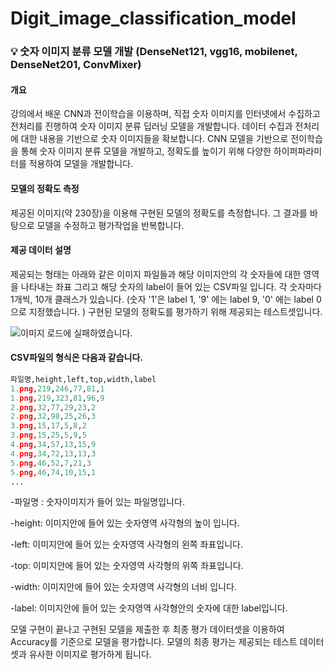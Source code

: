 # Digit_image_classification_model

### 💡 숫자 이미지 분류 모델 개발 (DenseNet121, vgg16, mobilenet, DenseNet201, ConvMixer)

#### 개요
강의에서 배운 CNN과 전이학습을 이용하며, 직접 숫자 이미지를 인터넷에서 수집하고 전처리를 진행하여 숫자 이미지 분류 딥러닝 모델을 개발합니다. 
데이터 수집과 전처리에 대한 내용을 기반으로 숫자 이미지들을 확보합니다.
CNN 모델을 기반으로 전이학습을 통해 숫자 이미지 분류 모델을 개발하고, 정확도를 높이기 위해 다양한 하이퍼파라미터를 적용하여 모델을 개발합니다.

#### 모델의 정확도 측정
제공된 이미지(약 230장)을 이용해 구현된 모델의 정확도를 측정합니다. 그 결과를 바탕으로 모델을 수정하고 평가작업을 반복합니다.

#### 제공 데이터 설명
제공되는 형태는 아래와 같은 이미지 파일들과 해당 이미지안의 각 숫자들에 대한 영역을 나타내는 좌표 그리고 해당 숫자의 label이 들어 있는 CSV파일 입니다.
각 숫자마다 1개씩, 10개 클래스가 있습니다. (숫자 '1'은 label 1, '9' 에는 label 9, '0' 에는 label 0으로 지정했습니다. )
구현된 모델의 정확도를 평가하기 위해 제공되는 테스트셋입니다.

![이미지 로드에 실패하였습니다.](https://production-media.paperswithcode.com/datasets/SVHN-0000000424-c12734ed_mMXUnWD.jpg)

#### CSV파일의 형식은 다음과 같습니다.

``` python
파일명,height,left,top,width,label 
1.png,219,246,77,81,1
1.png,219,323,81,96,9
2.png,32,77,29,23,2
2.png,32,98,25,26,3
3.png,15,17,5,8,2
3.png,15,25,5,9,5
4.png,34,57,13,15,9
4.png,34,72,13,13,3
5.png,46,52,7,21,3
5.png,46,74,10,15,1
...
```

-파일명 : 숫자이미지가 들어 있는 파일명입니다.

-height: 이미지안에 들어 있는 숫자영역 사각형의 높이 입니다.

-left: 이미지안에 들어 있는 숫자영역 사각형의 왼쪽 좌표입니다.

-top: 이미지안에 들어 있는 숫자영역 사각형의 위쪽 좌표입니다.

-width: 이미지안에 들어 있는 숫자영역 사각형의 너비 입니다.

-label: 이미지안에 들어 있는 숫자영역 사각형안의 숫자에 대한 label입니다.

모델 구현이 끝나고 구현된 모델을 제출한 후 최종 평가 데이터셋을 이용하여  Accuracy를 기준으로 모델을 평가합니다.
모델의 최종 평가는 제공되는 테스트 데이터셋과 유사한 이미지로 평가하게 됩니다.
